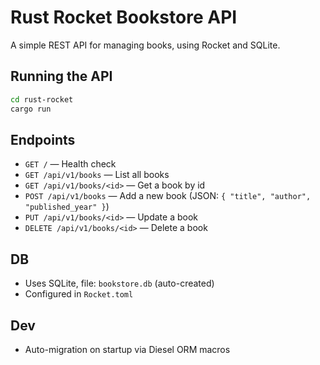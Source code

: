 # Rust Rocket Bookstore API

A simple REST API for managing books, using Rocket and SQLite.

## Running the API

```sh
cd rust-rocket
cargo run
```

## Endpoints

- `GET /` — Health check
- `GET /api/v1/books` — List all books
- `GET /api/v1/books/<id>` — Get a book by id
- `POST /api/v1/books` — Add a new book (JSON: `{ "title", "author", "published_year" }`)
- `PUT /api/v1/books/<id>` — Update a book
- `DELETE /api/v1/books/<id>` — Delete a book

## DB
- Uses SQLite, file: `bookstore.db` (auto-created)
- Configured in `Rocket.toml`

## Dev
- Auto-migration on startup via Diesel ORM macros
